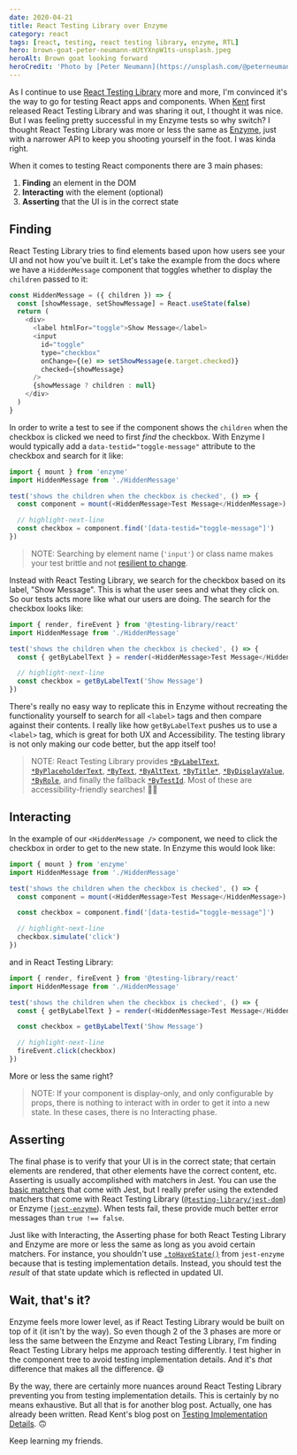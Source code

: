 ```yaml
---
date: 2020-04-21
title: React Testing Library over Enzyme
category: react
tags: [react, testing, react testing library, enzyme, RTL]
hero: brown-goat-peter-neumann-mUtYXnpW1ts-unsplash.jpeg
heroAlt: Brown goat looking forward
heroCredit: 'Photo by [Peter Neumann](https://unsplash.com/@peterneumann)'
---
```


As I continue to use [React Testing Library](https://testing-library.com/react) more and more, I'm convinced it's the way to go for testing React apps and components. When [Kent](https://twitter.com/kentcdodds) first released React Testing Library and was sharing it out, I thought it was nice. But I was feeling pretty successful in my Enzyme tests so why switch? I thought React Testing Library was more or less the same as [Enzyme](https://enzymejs.github.io/enzyme/), just with a narrower API to keep you shooting yourself in the foot. I was kinda right.

When it comes to testing React components there are 3 main phases:

1. **Finding** an element in the DOM
2. **Interacting** with the element (optional)
3. **Asserting** that the UI is in the correct state

## Finding

React Testing Library tries to find elements based upon how users see your UI and not how you've built it. Let's take the example from the docs where we have a `HiddenMessage` component that toggles whether to display the `children` passed to it:

```js
const HiddenMessage = ({ children }) => {
  const [showMessage, setShowMessage] = React.useState(false)
  return (
    <div>
      <label htmlFor="toggle">Show Message</label>
      <input
        id="toggle"
        type="checkbox"
        onChange={(e) => setShowMessage(e.target.checked)}
        checked={showMessage}
      />
      {showMessage ? children : null}
    </div>
  )
}
```

In order to write a test to see if the component shows the `children` when the checkbox is clicked we need to first _find_ the checkbox. With Enzyme I would typically add a `data-testid="toggle-message"` attribute to the checkbox and search for it like:

```js
import { mount } from 'enzyme'
import HiddenMessage from './HiddenMessage'

test('shows the children when the checkbox is checked', () => {
  const component = mount(<HiddenMessage>Test Message</HiddenMessage>)

  // highlight-next-line
  const checkbox = component.find('[data-testid="toggle-message"]')
})
```

> NOTE: Searching by element name (`'input'`) or class name makes your test brittle and not [resilient to change](https://kentcdodds.com/blog/making-your-ui-tests-resilient-to-change).

Instead with React Testing Library, we search for the checkbox based on its label, "Show Message". This is what the user sees and what they click on. So our tests acts more like what our users are doing. The search for the checkbox looks like:

```js
import { render, fireEvent } from '@testing-library/react'
import HiddenMessage from './HiddenMessage'

test('shows the children when the checkbox is checked', () => {
  const { getByLabelText } = render(<HiddenMessage>Test Message</HiddenMessage>)

  // highlight-next-line
  const checkbox = getByLabelText('Show Message')
})
```

There's really no easy way to replicate this in Enzyme without recreating the functionality yourself to search for all `<label>` tags and then compare against their contents. I really like how `getByLabelText` pushes us to use a `<label>` tag, which is great for both UX and Accessibility. The testing library is not only making our code better, but the app itself too!

> NOTE: React Testing Library provides [`*ByLabelText`](https://testing-library.com/docs/dom-testing-library/api-queries#bylabeltext), [`*ByPlaceholderText`](https://testing-library.com/docs/dom-testing-library/api-queries#byplaceholdertext), [`*ByText`](https://testing-library.com/docs/dom-testing-library/api-queries#bytext), [`*ByAltText`](https://testing-library.com/docs/dom-testing-library/api-queries#byalttext), [`*ByTitle*`](https://testing-library.com/docs/dom-testing-library/api-queries#bytitle), [`*ByDisplayValue`](https://testing-library.com/docs/dom-testing-library/api-queries#bydisplayvalue), [`*ByRole`](https://testing-library.com/docs/dom-testing-library/api-queries#byrole), and finally the fallback [`*ByTestId`](https://testing-library.com/docs/dom-testing-library/api-queries#bytestid). Most of these are accessibility-friendly searches! 🙌🏾

## Interacting

In the example of our `<HiddenMessage />` component, we need to click the checkbox in order to get to the new state. In Enzyme this would look like:

```js
import { mount } from 'enzyme'
import HiddenMessage from './HiddenMessage'

test('shows the children when the checkbox is checked', () => {
  const component = mount(<HiddenMessage>Test Message</HiddenMessage>)

  const checkbox = component.find('[data-testid="toggle-message"]')

  // highlight-next-line
  checkbox.simulate('click')
})
```

and in React Testing Library:

```js
import { render, fireEvent } from '@testing-library/react'
import HiddenMessage from './HiddenMessage'

test('shows the children when the checkbox is checked', () => {
  const { getByLabelText } = render(<HiddenMessage>Test Message</HiddenMessage>)

  const checkbox = getByLabelText('Show Message')

  // highlight-next-line
  fireEvent.click(checkbox)
})
```

More or less the same right?

> NOTE: If your component is display-only, and only configurable by props, there is nothing to interact with in order to get it into a new state. In these cases, there is no Interacting phase.

## Asserting

The final phase is to verify that your UI is in the correct state; that certain elements are rendered, that other elements have the correct content, etc. Asserting is usually accomplished with matchers in Jest. You can use the [basic matchers](https://jestjs.io/docs/en/using-matchers) that come with Jest, but I really prefer using the extended matchers that come with React Testing Library ([`@testing-library/jest-dom`](https://www.npmjs.com/package/@testing-library/jest-dom)) or Enzyme ([`jest-enzyme`](https://www.npmjs.com/package/jest-enzyme)). When tests fail, these provide much better error messages than `true !== false`.

Just like with Interacting, the Asserting phase for both React Testing Library and Enzyme are more or less the same as long as you avoid certain matchers. For instance, you shouldn't use [`.toHaveState()`](https://www.npmjs.com/package/jest-enzyme#tohavestate) from `jest-enzyme` because that is testing implementation details. Instead, you should test the _result_ of that state update which is reflected in updated UI.

## Wait, that's it?

Enzyme feels more lower level, as if React Testing Library would be built on top of it (it isn't by the way). So even though 2 of the 3 phases are more or less the same between the Enzyme and React Testing Library, I'm finding React Testing Library helps me approach testing differently. I test higher in the component tree to avoid testing implementation details. And it's _that_ difference that makes all the difference. 😄

By the way, there are certainly more nuances around React Testing Library preventing you from testing implementation details. This is certainly by no means exhaustive. But all that is for another blog post. Actually, one has already been written. Read Kent's blog post on [Testing Implementation Details](https://kentcdodds.com/blog/testing-implementation-details). 🙃

Keep learning my friends.
